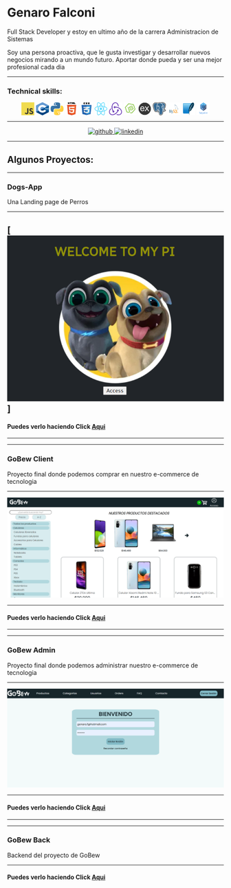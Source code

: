 ﻿# Genaro Falconi
<p> 
  Full Stack Developer y estoy en ultimo año de la carrera Administracion de Sistemas
  
  Soy una persona proactiva, que le gusta investigar y desarrollar nuevos negocios mirando a un mundo futuro. Aportar donde pueda y ser una mejor profesional cada dia
</p>

---

### Technical skills:  
<p align="center">
  <img src="https://github.com/JavierBalonga/JavierBalonga/blob/master/img/skills/javascript.png" width="30" height="30" align="center"/>
  <img src="https://github.com/JavierBalonga/JavierBalonga/blob/master/img/skills/c++.png" width="30" height="30" align="center"/>
  <img src="https://github.com/JavierBalonga/JavierBalonga/blob/master/img/skills/python.png" width="30" height="30" align="center"/>
  <img src="https://github.com/JavierBalonga/JavierBalonga/blob/master/img/skills/html5.png" width="30" height="30" align="center"/>
  <img src="https://github.com/JavierBalonga/JavierBalonga/blob/master/img/skills/css.png" width="30" height="30" align="center"/>
  <img src="https://github.com/JavierBalonga/JavierBalonga/blob/master/img/skills/react.png" width="30" height="30" align="center"/>
  <img src="https://github.com/JavierBalonga/JavierBalonga/blob/master/img/skills/redux.png" width="30" height="30" align="center"/>
  <img src="https://github.com/JavierBalonga/JavierBalonga/blob/master/img/skills/nodejs.png" width="30" height="30" align="center"/>
  <img src="https://github.com/JavierBalonga/JavierBalonga/blob/master/img/skills/express.png" width="30" height="30" align="center"/>
  <img src="https://github.com/JavierBalonga/JavierBalonga/blob/master/img/skills/postgresql.png" width="30" height="30" align="center"/>
  <img src="https://github.com/JavierBalonga/JavierBalonga/blob/master/img/skills/mysql.svg" width="30" height="30" align="center"/>
  <img src="https://github.com/JavierBalonga/JavierBalonga/blob/master/img/skills/sqlite.png" width="30" height="30" align="center"/>
  <img src="https://github.com/JavierBalonga/JavierBalonga/blob/master/img/skills/sequelize.png" width="30" height="30" align="center"/>
</p>  

---  


<p align="center">
    <a href="https://github.com/genafalconi">
      <img src='https://cdn.jsdelivr.net/npm/simple-icons@3.0.1/icons/github.svg' alt='github' height='40'>
    </a>
    <a href="https://www.linkedin.com/in/genaro-falconi-886bb51a3/">
      <img src='https://cdn.jsdelivr.net/npm/simple-icons@3.0.1/icons/linkedin.svg' alt='linkedin' height='40'>
    </a>
</p>

---  

## Algunos Proyectos:

---  

### Dogs-App 
Una Landing page de Perros

---
[<img alt="" src="https://github.com/genafalconi/Individual-Proyect-Henry-Dogs/blob/main/preview.png" />]
---
#### Puedes verlo haciendo Click [Aqui](https://pi-dogs-8yybk8bcz-genafalconi.vercel.app/)

---  
---  

### GoBew Client
Proyecto final donde podemos comprar en nuestro e-commerce de tecnologia

---  

[<img alt="" src="https://github.com/genafalconi/FrontGoBew/blob/master/preview.png" />](https://github.com/genafalconi/FrontGoBew)

---  

#### Puedes verlo haciendo Click [Aqui](https://gobeworiginal.netlify.app/)  

---  
---  

### GoBew Admin
Proyecto final donde podemos administrar nuestro e-commerce de tecnologia

---  

[<img alt="" src="https://github.com/genafalconi/AdminGoBew/blob/master/preview.png" />](https://github.com/genafalconi/AdminGoBew)

---

#### Puedes verlo haciendo Click [Aqui](https://gobeworiginaladmin.netlify.app/login)  

---
---

### GoBew Back
Backend del proyecto de GoBew

---  

#### Puedes verlo haciendo Click [Aqui](https://github.com/genafalconi/BackGoBew)  
